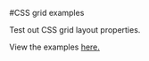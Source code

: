 #CSS grid examples

Test out CSS grid layout properties.

View the examples [here.](https://sii.im/playground/css-grid)
